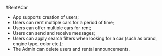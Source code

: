 #RentACar

- App supports creation of users;
- Users can rent multiple cars for a period of time;
- Users can offer multiple cars for rent;
- Users can send and receive messages;
- Users can apply search filters when looking for a car (such as brand, engine type, color etc.);
- The Admin can delete users and rental announcements.